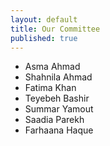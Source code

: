 ```yaml
---
layout: default
title: Our Committee
published: true
---
```


* Asma Ahmad
* Shahnila Ahmad
* Fatima Khan
* Teyebeh Bashir
* Summar Yamout
* Saadia Parekh
* Farhaana Haque

